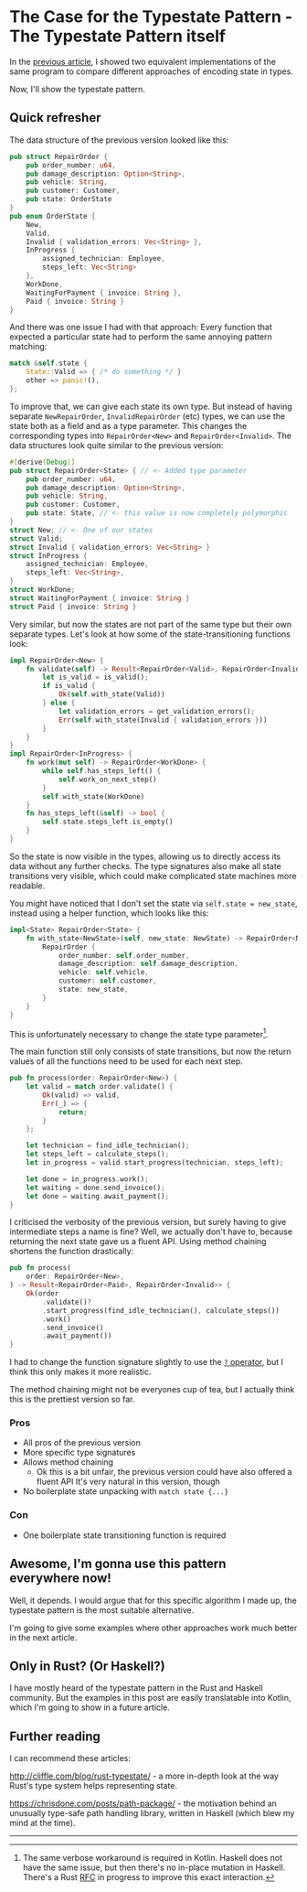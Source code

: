 # The Case for the Typestate Pattern - The Typestate Pattern itself

In the [previous article](https://www.novatec-gmbh.de/en/blog/the-case-for-the-typestate-pattern-introducing-algebraic-data-types/), I showed two equivalent implementations of the same program to compare different approaches of encoding state in types.

Now, I'll show the typestate pattern.

## Quick refresher

The data structure of the previous version looked like this:

```rust
pub struct RepairOrder {
    pub order_number: u64,
    pub damage_description: Option<String>,
    pub vehicle: String,
    pub customer: Customer,
    pub state: OrderState
}
pub enum OrderState {
    New,
    Valid,
    Invalid { validation_errors: Vec<String> },
    InProgress {
        assigned_technician: Employee,
        steps_left: Vec<String>
    },
    WorkDone,
    WaitingForPayment { invoice: String },
    Paid { invoice: String }
}
```

And there was one issue I had with that approach:
Every function that expected a particular state had to perform the same annoying pattern matching:

```rust
match &self.state {
    State::Valid => { /* do something */ }
    other => panic!(),
};
```

To improve that, we can give each state its own type.
But instead of having separate `NewRepairOrder`, `InvalidRepairOrder` (etc) types, we can use the state both as a field and as a type parameter.
This changes the corresponding types into `RepairOrder<New>` and `RepairOrder<Invalid>`.
The data structures look quite similar to the previous version:

```rust
#[derive(Debug)]
pub struct RepairOrder<State> { // <- Added type parameter
    pub order_number: u64,
    pub damage_description: Option<String>,
    pub vehicle: String,
    pub customer: Customer,
    pub state: State, // <- this value is now completely polymorphic
}
struct New; // <- One of our states
struct Valid;
struct Invalid { validation_errors: Vec<String> }
struct InProgress {
    assigned_technician: Employee,
    steps_left: Vec<String>,
}
struct WorkDone;
struct WaitingForPayment { invoice: String }
struct Paid { invoice: String }
```

Very similar, but now the states are not part of the same type but their own separate types.
Let's look at how some of the state-transitioning functions look:

```rust
impl RepairOrder<New> {
    fn validate(self) -> Result<RepairOrder<Valid>, RepairOrder<Invalid>> {
        let is_valid = is_valid();
        if is_valid {
            Ok(self.with_state(Valid))
        } else {
            let validation_errors = get_validation_errors();
            Err(self.with_state(Invalid { validation_errors }))
        }
    }
}
impl RepairOrder<InProgress> {
    fn work(mut self) -> RepairOrder<WorkDone> {
        while self.has_steps_left() {
            self.work_on_next_step()
        }
        self.with_state(WorkDone)
    }
    fn has_steps_left(&self) -> bool {
        self.state.steps_left.is_empty()
    }
}
```

So the state is now visible in the types, allowing us to directly access its data without any further checks.
The type signatures also make all state transitions very visible, which could make complicated state machines more readable.

You might have noticed that I don't set the state via `self.state = new_state`, instead using a helper function, which looks like this:

```rust
impl<State> RepairOrder<State> {
    fn with_state<NewState>(self, new_state: NewState) -> RepairOrder<NewState> {
        RepairOrder {
            order_number: self.order_number,
            damage_description: self.damage_description,
            vehicle: self.vehicle,
            customer: self.customer,
            state: new_state,
        }
    }
}
```

This is unfortunately necessary to change the state type parameter[^state-type-update].

The main function still only consists of state transitions, 
but now the return values of all the functions need to be used for each next step.

```rust
pub fn process(order: RepairOrder<New>) {
    let valid = match order.validate() {
        Ok(valid) => valid,
        Err(_) => {
            return;
        }
    };

    let technician = find_idle_technician();
    let steps_left = calculate_steps();
    let in_progress = valid.start_progress(technician, steps_left);

    let done = in_progress.work();
    let waiting = done.send_invoice();
    let done = waiting.await_payment();
}
```

I criticised the verbosity of the previous version, but surely having to give intermediate steps a name is fine?
Well, we actually don't have to, because returning the next state gave us a fluent API.
Using method chaining shortens the function drastically:


```rust
pub fn process(
    order: RepairOrder<New>,
) -> Result<RepairOrder<Paid>, RepairOrder<Invalid>> {
    Ok(order
        .validate()?
        .start_progress(find_idle_technician(), calculate_steps())
        .work()
        .send_invoice()
        .await_payment())
}
```

I had to change the function signature slightly to use the [`?` operator](https://doc.rust-lang.org/edition-guide/rust-2018/error-handling-and-panics/the-question-mark-operator-for-easier-error-handling.html), but I think this only makes it more realistic.

The method chaining might not be everyones cup of tea, but I actually think this is the prettiest version so far.

### Pros

* All pros of the previous version
* More specific type signatures
* Allows method chaining
    * Ok this is a bit unfair, the previous version could have also offered a fluent API
        It's very natural in this version, though
* No boilerplate state unpacking with `match state {...}`

### Con

* One boilerplate state transitioning function is required

## Awesome, I'm gonna use this pattern everywhere now!

Well, it depends.
I would argue that for this specific algorithm I made up, the typestate pattern is the most suitable alternative.

I'm going to give some examples where other approaches work much better in the next article.

## Only in Rust? (Or Haskell?)

I have mostly heard of the typestate pattern in the Rust and Haskell community.
But the examples in this post are easily translatable into Kotlin, which I'm going to show in a future article.

## Further reading

I can recommend these articles:

http://cliffle.com/blog/rust-typestate/ - a more in-depth look at the way Rust's type system helps representing state.

https://chrisdone.com/posts/path-package/ - the motivation behind an unusually type-safe path handling library, written in Haskell (which blew my mind at the time).

---

[^state-type-update]: The same verbose workaround is required in Kotlin. Haskell does not have the same issue, but then there's no in-place mutation in Haskell. There's a Rust [RFC](https://github.com/rust-lang/rfcs/pull/2528) in progress to improve this exact interaction.
